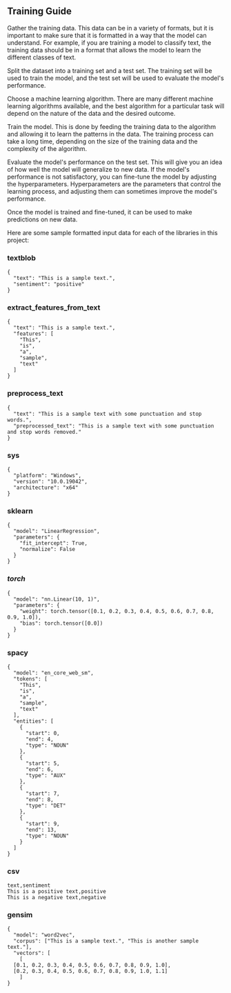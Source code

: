 ## **Training Guide**

Gather the training data. This data can be in a variety of formats, but it is important to make sure that it is formatted in a way that the model can understand. For example, if you are training a model to classify text, the training data should be in a format that allows the model to learn the different classes of text.

Split the dataset into a training set and a test set. The training set will be used to train the model, and the test set will be used to evaluate the model's performance.

Choose a machine learning algorithm. There are many different machine learning algorithms available, and the best algorithm for a particular task will depend on the nature of the data and the desired outcome.

Train the model. This is done by feeding the training data to the algorithm and allowing it to learn the patterns in the data. The training process can take a long time, depending on the size of the training data and the complexity of the algorithm.

Evaluate the model's performance on the test set. This will give you an idea of how well the model will generalize to new data. If the model's performance is not satisfactory, you can fine-tune the model by adjusting the hyperparameters. Hyperparameters are the parameters that control the learning process, and adjusting them can sometimes improve the model's performance.

Once the model is trained and fine-tuned, it can be used to make predictions on new data.

Here are some sample formatted input data for each of the libraries in this project:

### **textblob**

```
{
  "text": "This is a sample text.",
  "sentiment": "positive"
}
```

### **extract_features_from_text**

```
{
  "text": "This is a sample text.",
  "features": [
    "This",
    "is",
    "a",
    "sample",
    "text"
  ]
}
```

### **preprocess_text**

```
{
  "text": "This is a sample text with some punctuation and stop words.",
  "preprocessed_text": "This is a sample text with some punctuation and stop words removed."
}
```

### **sys**

```
{
  "platform": "Windows",
  "version": "10.0.19042",
  "architecture": "x64"
}
```

### **sklearn**

```
{
  "model": "LinearRegression",
  "parameters": {
    "fit_intercept": True,
    "normalize": False
  }
}
```

### ***torch***

```
{
  "model": "nn.Linear(10, 1)",
  "parameters": {
    "weight": torch.tensor([0.1, 0.2, 0.3, 0.4, 0.5, 0.6, 0.7, 0.8, 0.9, 1.0]),
    "bias": torch.tensor([0.0])
  }
}
```

### **spacy**

```
{
  "model": "en_core_web_sm",
  "tokens": [
    "This",
    "is",
    "a",
    "sample",
    "text"
  ],
  "entities": [
    {
      "start": 0,
      "end": 4,
      "type": "NOUN"
    },
    {
      "start": 5,
      "end": 6,
      "type": "AUX"
    },
    {
      "start": 7,
      "end": 8,
      "type": "DET"
    },
    {
      "start": 9,
      "end": 13,
      "type": "NOUN"
    }
  ]
}
```

### **csv**

```
text,sentiment
This is a positive text,positive
This is a negative text,negative
```

### **gensim**

```
{
  "model": "word2vec",
  "corpus": ["This is a sample text.", "This is another sample text."],
  "vectors": [
    [
  [0.1, 0.2, 0.3, 0.4, 0.5, 0.6, 0.7, 0.8, 0.9, 1.0],
  [0.2, 0.3, 0.4, 0.5, 0.6, 0.7, 0.8, 0.9, 1.0, 1.1]
	]
}
```